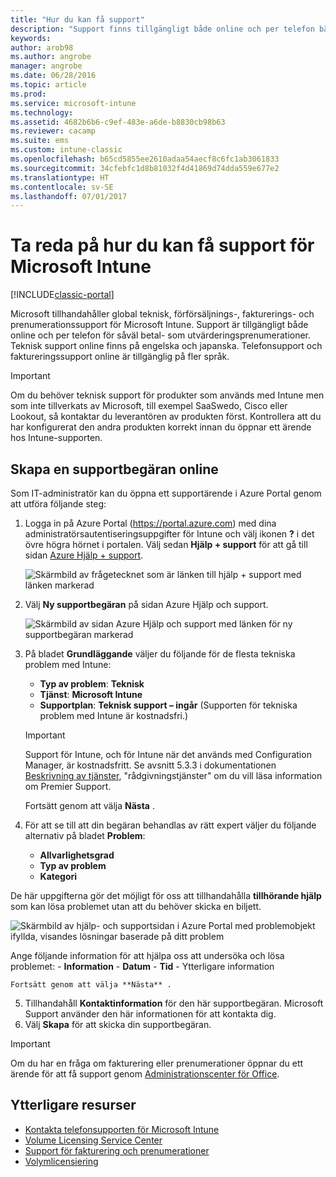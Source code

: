 ```yaml
---
title: "Hur du kan få support"
description: "Support finns tillgängligt både online och per telefon både för betal- och utvärderingsprenumerationer."
keywords: 
author: arob98
ms.author: angrobe
manager: angrobe
ms.date: 06/28/2016
ms.topic: article
ms.prod: 
ms.service: microsoft-intune
ms.technology: 
ms.assetid: 4682b6b6-c9ef-483e-a6de-b8830cb98b63
ms.reviewer: cacamp
ms.suite: ems
ms.custom: intune-classic
ms.openlocfilehash: b65cd5855ee2610adaa54aecf8c6fc1ab3061833
ms.sourcegitcommit: 34cfebfc1d8b81032f4d41869d74dda559e677e2
ms.translationtype: HT
ms.contentlocale: sv-SE
ms.lasthandoff: 07/01/2017
---
```

# <a name="how-to-get-support-for-microsoft-intune"></a>Ta reda på hur du kan få support för Microsoft Intune

[!INCLUDE[classic-portal](../includes/classic-portal.md)]

Microsoft tillhandahåller global teknisk, förförsäljnings-, fakturerings- och prenumerationssupport för Microsoft Intune. Support är tillgängligt både online och per telefon för såväl betal- som utvärderingsprenumerationer. Teknisk support online finns på engelska och japanska. Telefonsupport och faktureringssupport online är tillgänglig på fler språk.

>[!IMPORTANT]
> Om du behöver teknisk support för produkter som används med Intune men som inte tillverkats av Microsoft, till exempel SaaSwedo, Cisco eller Lookout, så kontaktar du leverantören av produkten först. Kontrollera att du har konfigurerat den andra produkten korrekt innan du öppnar ett ärende hos Intune-supporten.

## <a name="create-an-online-support-ticket"></a>Skapa en supportbegäran online

Som IT-administratör kan du öppna ett supportärende i Azure Portal genom att utföra följande steg:

1. Logga in på Azure Portal (https://portal.azure.com) med dina administratörsautentiseringsuppgifter för Intune och välj ikonen **?** i det övre högra hörnet i portalen. Välj sedan **Hjälp + support** för att gå till sidan [Azure Hjälp + support](https://portal.azure.com/#blade/Microsoft_Azure_Support/HelpAndSupportBlade/overview).

    ![Skärmbild av frågetecknet som är länken till hjälp + support med länken markerad](./media/azure-get-support.png)

2. Välj **Ny supportbegäran** på sidan Azure Hjälp och support.

    ![Skärmbild av sidan Azure Hjälp och support med länken för ny supportbegäran markerad](media/azure-support-ticket-link.png)
3. På bladet **Grundläggande** väljer du följande för de flesta tekniska problem med Intune:
    - **Typ av problem**: **Teknisk**
    - **Tjänst**: **Microsoft Intune**
    - **Supportplan**: **Teknisk support – ingår** (Supporten för tekniska problem med Intune är kostnadsfri.)

    >[!IMPORTANT]
    >Support för Intune, och för Intune när det används med Configuration Manager, är kostnadsfritt. Se avsnitt 5.3.3 i dokumentationen [Beskrivning av tjänster](https://www.microsoft.com/en-us/microsoftservices/services-list.aspx), "rådgivningstjänster" om du vill läsa information om Premier Support.

    Fortsätt genom att välja **Nästa** .
4. För att se till att din begäran behandlas av rätt expert väljer du följande alternativ på bladet **Problem**:
    - **Allvarlighetsgrad**
    - **Typ av problem**
    - **Kategori**

 De här uppgifterna gör det möjligt för oss att tillhandahålla **tillhörande hjälp** som kan lösa problemet utan att du behöver skicka en biljett.

 ![Skärmbild av hjälp- och supportsidan i Azure Portal med problemobjekt ifyllda, visandes lösningar baserade på ditt problem](./media/support-need-solutions.png)

 Ange följande information för att hjälpa oss att undersöka och lösa problemet:
    -   **Information**
    - **Datum**
    - **Tid**
    - Ytterligare information

    Fortsätt genom att välja **Nästa** .
5. Tillhandahåll **Kontaktinformation** för den här supportbegäran. Microsoft Support använder den här informationen för att kontakta dig.
6. Välj **Skapa** för att skicka din supportbegäran.

>[!IMPORTANT]
>Om du har en fråga om fakturering eller prenumerationer öppnar du ett ärende för att få support genom [Administrationscenter för Office](https://portal.office.com/Support/SupportEntry.aspx).

## <a name="additional-resources"></a>Ytterligare resurser
- [Kontakta telefonsupporten för Microsoft Intune](contact-assisted-phone-support-for-microsoft-intune.md)
- [Volume Licensing Service Center](http://go.microsoft.com/fwlink/p/?LinkID=282016)
- [Support för fakturering och prenumerationer](https://support.office.com/article/Contact-Office-365-for-business-support-Admin-Help-32a17ca7-6fa0-4870-8a8d-e25ba4ccfd4b?ui=en-US&rs=en-US&ad=US)
- [Volymlicensiering](http://go.microsoft.com/fwlink/p/?LinkID=282015)
